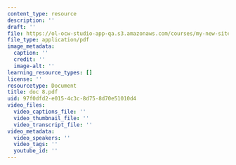 ```yaml
---
content_type: resource
description: ''
draft: ''
file: https://ol-ocw-studio-app-qa.s3.amazonaws.com/courses/my-new-site/doc-8.pdf
file_type: application/pdf
image_metadata:
  caption: ''
  credit: ''
  image-alt: ''
learning_resource_types: []
license: ''
resourcetype: Document
title: doc 8.pdf
uid: 97f0dfd2-e015-4c3c-8d75-8d70e51010d4
video_files:
  video_captions_file: ''
  video_thumbnail_file: ''
  video_transcript_file: ''
video_metadata:
  video_speakers: ''
  video_tags: ''
  youtube_id: ''
---
```

